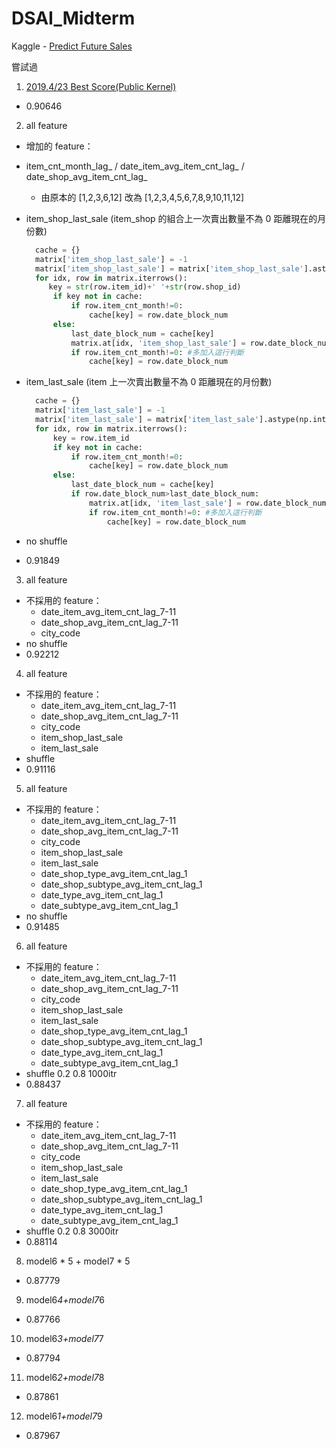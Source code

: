 # DSAI_Midterm
Kaggle - [Predict Future Sales](https://www.kaggle.com/c/competitive-data-science-predict-future-sales/overview)

嘗試過
1. [2019.4/23 Best Score(Public Kernel)](https://www.kaggle.com/dhimananubhav/feature-engineering-xgboost)
 - 0.90646
 
2. all feature
 - 增加的 feature：
  - item_cnt_month_lag_ / date_item_avg_item_cnt_lag_ / date_shop_avg_item_cnt_lag_ 
    - 由原本的 [1,2,3,6,12] 改為 [1,2,3,4,5,6,7,8,9,10,11,12]
  - item_shop_last_sale (item_shop 的組合上一次賣出數量不為 0 距離現在的月份數)
    ```python
      cache = {}
      matrix['item_shop_last_sale'] = -1
      matrix['item_shop_last_sale'] = matrix['item_shop_last_sale'].astype(np.int8)
      for idx, row in matrix.iterrows():    
         key = str(row.item_id)+' '+str(row.shop_id)
          if key not in cache:
              if row.item_cnt_month!=0:
                  cache[key] = row.date_block_num
          else:
              last_date_block_num = cache[key]
              matrix.at[idx, 'item_shop_last_sale'] = row.date_block_num - last_date_block_num
              if row.item_cnt_month!=0: #多加入這行判斷
                  cache[key] = row.date_block_num         
    ```
  - item_last_sale (item 上一次賣出數量不為 0 距離現在的月份數)
    ```python
      cache = {}
      matrix['item_last_sale'] = -1
      matrix['item_last_sale'] = matrix['item_last_sale'].astype(np.int8)
      for idx, row in matrix.iterrows():    
          key = row.item_id
          if key not in cache:
              if row.item_cnt_month!=0:
                  cache[key] = row.date_block_num
          else:
              last_date_block_num = cache[key]
              if row.date_block_num>last_date_block_num:
                  matrix.at[idx, 'item_last_sale'] = row.date_block_num - last_date_block_num
                  if row.item_cnt_month!=0: #多加入這行判斷
                      cache[key] = row.date_block_num         
    ```
 
 - no shuffle
 - 0.91849

3. all feature 
 - 不採用的 feature：
   - date_item_avg_item_cnt_lag_7-11
   - date_shop_avg_item_cnt_lag_7-11
   - city_code
 - no shuffle
 - 0.92212

4. all feature 
 - 不採用的 feature：
   - date_item_avg_item_cnt_lag_7-11
   - date_shop_avg_item_cnt_lag_7-11
   - city_code
   - item_shop_last_sale
   - item_last_sale
 - shuffle
 - 0.91116

5. all feature 
 - 不採用的 feature：
   - date_item_avg_item_cnt_lag_7-11
   - date_shop_avg_item_cnt_lag_7-11
   - city_code
   - item_shop_last_sale
   - item_last_sale
   - date_shop_type_avg_item_cnt_lag_1
   - date_shop_subtype_avg_item_cnt_lag_1
   - date_type_avg_item_cnt_lag_1
   - date_subtype_avg_item_cnt_lag_1
 - no shuffle
 - 0.91485

6. all feature 
 - 不採用的 feature：
   - date_item_avg_item_cnt_lag_7-11
   - date_shop_avg_item_cnt_lag_7-11
   - city_code
   - item_shop_last_sale
   - item_last_sale
   - date_shop_type_avg_item_cnt_lag_1
   - date_shop_subtype_avg_item_cnt_lag_1
   - date_type_avg_item_cnt_lag_1
   - date_subtype_avg_item_cnt_lag_1
 - shuffle 0.2 0.8 1000itr
 - 0.88437

7. all feature 
 - 不採用的 feature：
   - date_item_avg_item_cnt_lag_7-11
   - date_shop_avg_item_cnt_lag_7-11
   - city_code
   - item_shop_last_sale
   - item_last_sale
   - date_shop_type_avg_item_cnt_lag_1
   - date_shop_subtype_avg_item_cnt_lag_1
   - date_type_avg_item_cnt_lag_1
   - date_subtype_avg_item_cnt_lag_1
 - shuffle 0.2 0.8 3000itr
 - 0.88114

8. model6 * 5 + model7 * 5
 - 0.87779

9. model6*4+model7*6
 - 0.87766

10. model6*3+model7*7
 - 0.87794

11. model6*2+model7*8
 - 0.87861

12. model6*1+model7*9
 - 0.87967
